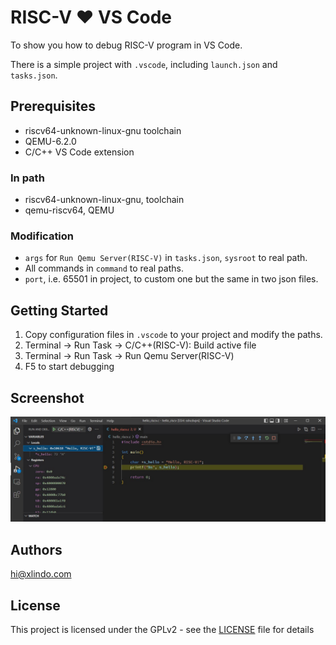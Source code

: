 # RISC-V ❤ VS Code

To show you how to debug RISC-V program in VS Code.

There is a simple project with `.vscode`, including `launch.json` and `tasks.json`.

## Prerequisites

* riscv64-unknown-linux-gnu toolchain
* QEMU-6.2.0
* C/C++ VS Code extension

### In path

* riscv64-unknown-linux-gnu, toolchain
* qemu-riscv64, QEMU

### Modification

* `args` for `Run Qemu Server(RISC-V)` in `tasks.json`, `sysroot` to real path.
* All commands in `command` to real paths.
* `port`, i.e. 65501 in project, to custom one but the same in two json files.

## Getting Started

1. Copy configuration files in `.vscode` to your project and modify the paths.
2. Terminal -> Run Task -> C/C++(RISC-V): Build active file
3. Terminal -> Run Task -> Run Qemu Server(RISC-V)
4. F5 to start debugging


## Screenshot

![screenshot](./screenshot.jpg)

## Authors

hi@xlindo.com

## License

This project is licensed under the GPLv2 - see the [LICENSE](LICENSE "LICENSE") file for details

